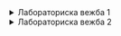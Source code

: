 <details>
    
<summary>Лабораториска вежба 1</summary> 
    
Креирајте нов Spring Boot проект со група mk.finki.ukim.mk и artefactId=lab кој ги има истите зависности како проектот од аудиториските вежби (зависностите може да ги видите во <dependency> тагoвите во pom.xml).
Дефинирајте пакет mk.ukim.finki.wp.lab.model и во него креирајте ја EventBooking класата. Таа треба да содржи:
String eventName,
String attendeeName,
String attendeeAddress и
Long numberOfTickets.
Во mk.ukim.finki.wp.lab.model креирајте Event класа која ќе содржи:
String name,
String description,
double popularityScore,
Креирајте класа EventRepository во пакетот mk.ukim.finki.wp.lab.repository, во која ќе чувате List<Event> иницијализирана со 10 вредности.
Имплементирајте метод public List<Event> findAll(); кој само ќе ја врати листата.
Имплементирајте метод public List<Event> searchEvents(String text); кој ќе направи пребарување низ листата на настани и ќе ги врати оние во чие име или опис се содржи текстот text кој се праќа како аргумент на методот.
Дефинирајте ги следните интерфејси во mk.ukim.finki.wp.lab.service кои ќе ги претставуваат бизнис функционалностите на апликацијата:

public interface EventService {
    List<Event> listAll();
    List<Event> searchEvents(String text);
}
public interface EventBookingService{
    EventBooking placeBooking(String eventName, String attendeeName, String attendeeAddress, int numberOfTickets);
}
Имплементирајте ги сервисите (EventService треба да зависи од EventRepository).
Креирајте сервлет EventListSevlet во пакетот mk.ukim.finki.lab.web и мапирајте го на патеката /. Овој сервлет треба да зависи од EventService и да ги прикаже сите добиени настани од методот listAll(). Овозможете корисникот да избере еден од настаните и за истиот да наведе број на карти што сака да ги нарача. Креирајте по едно радио копче за секој настан каде што вредноста на копчето ќе биде имете на настанот, а текстот кој ќе се прикаже ќе биде во форматот: Name: <event_name>, Description: <event_description>, Rating: <popularity_score>

Прилагодете го фајлот listEvents.html за изгледот на оваа страница.
```
<html>
    <head>
        <meta charset="utf-8">
        <title>Event Booking page - Welcome and choose an Event</title>
        <style type="text/css">
            body {
                width: 800px;
                margin: auto;
            }
        </style>
    </head>
    <body>
        <header>
             <h1>Welcome to our Event Booking App</h1>
        </header>
        <main>
            <h2>Choose an event:</h2>
            <!-- Display radio buttons for each event,
                    the value should be the event name 
                    and the displayed text should be Name: <event_name>, Description: <event_description>, Rating: <popularity_score> -->

             <h2>Choose number of tickets:</h2>
             <input type="number" name="numTickets" min="1" max="10"><br/>
             <br/>
             <input type="submit" value="Submit">
        </main>
    </body>
</html>
```
При избор на настан, треба да ја прикажете резервацијата на корисникот. За оваа цел креирајте сервлет EventBookingServlet мапиран на /eventBooking.

Овој сервлет треба да ја прикажете страната за потврда на резервацијата
Во фолдерот src/main/resources/templates додадете фајл bookingConfirmation.html.

Прилагодете го фајлот bookingConfirmation.html за изгледот на оваа страница.

    <html>
        <head>
            <meta charset="utf-8">
            <title>Booking - Confirmation</title>
            <style type="text/css">
                 body {
                     width: 800px;
                     margin: auto;
                }
                table {
                     width:100%;
                }
                table, td, th {
                    border: 1px solid black;
                    padding: 3px 2px;
                }
           </style>
        </head>
        <body>
           <section>
               <header>
                   <h1>Event Booking page - Booking confirmation </h1>
               </header>
               <table>
                   <tr>
                       <th colspan="2">
                           Your Booking Status
                      </th>
                  </tr>
                   <tr>
                       <td><b>Attendee Name </b></td>
                       <td>Petko Petkov</td>
                  </tr>
                  <tr>
                      <td><b>Client IP Address</b></td>
                      <td>127.0.0.1</td>
                 </tr>
                 <tr>
                     <td><b>Booking for Event</b></td>
                     <td>Oppenheimer</td>
                 </tr>
                 <tr>
                     <td><b>Number of tickets</b></td>
                     <td>2</td>
                 </tr>
             </table>
           </section>
        </body>
    </html>
Да се имплементира можност за пребарување на настаните на почетната страна listEvents.html. Треба да се прикажат само настаните кои ги исполнуваат условите од пребарувањето. Пребарувањето треба да се изврши според два параметри:
настани кои го содржи текстот испратен од страна на корисникот во нивното име
настани кои имаат рејтинг поголем или еднаков на внесената вредност од страна на корисникот

**Дополнително барање** <br>
Да се додаде страна која се прикажува пред почетната страна каде што се прават резервациите и да содржи input поле за внес на име. По внесот, те пренасочува кон почетната страна каде што се прави резервација и најпосле во bookingconfirmation се прикажува тековната резервација како и сите претходни резервации на моменталниот корисник.

</details>

<details>
    <summary>Лабораториска вежба 2</summary>
Спецификација за лабораториската вежба <br>
Во оваа вежба ќе треба да продолжите со работа во рамки на проектот од претходната лабораториска вежба.<br>
Во класата Event додадете уште едно својство, private Long id, кое е уникатно за секој настан. Притоа, id генерирајте за секој настан, како што е направено во рамки на аудиториската вежба.<br>
Додадете класа Location во рамки на пакетот mk.ukim.finki.wp.lab.model. Во истата ќе чувате:<br>
private Long id<br>
private String name<br>
private String address<br>
private String capacity<br>
private String description<br>
Во класата Event додадете врска до класата Location како посебно својство.<br>
private Location location<br>
Креирајте LocationRepository класа во пакетот mk.ukim.finki.wp.lab.repository, и во неа иницијализирајте листа во која ќе има 5 локации. Во рамки на класата напишете и метод public List<Location> findAll() кој ги враќа сите локации што постојат во системот. За секој од настаните иницијализирајте некоја од локациите во атрибутот location.<br>
Во рамки на пакетот mk.ukim.finki.wp.lab.service креирајте интерфејс LocationService како и класа која го имплементира LocationServiceImpl (во impl потпакетот). Нека во овој сервис се креира метод public List<Location> findAll() кој го повикува соодветниот метод од LocationRepository.<br>
Дефинирајте пакет mk.ukim.finki.wp.lab.web.controller и во него креирајте ја EventController класата.<br>
Имплементирајте метод public String getEventsPage(@RequestParam(required = false) String error, Model model) кој само треба да го прикаже погледот на сите настани. Нека одговара на mapping /events. Погледот на сите настани нека биде listEvents.html, со тоа што во него ќе ги направите потребните промени со приказ на името на локацијата, притоа оставајќи ја функционалноста на избирање на настан и број на билети што сака да ги нарача. Дополнително до секој настан додадете две копчиња, едно кое ќе преставува линк за пренасочување кон страницата за едитирање на тој настан, и второто кое ќе овозможи бришење на настанот.<br>
Имплементирајте метод public String saveEvent() кој ќе овозможи додавање на нов настан и кој како request параметри ќе ги прими името на настанот name, описот на настанот description, рејтингот popularityScore и id-то на локацијата кој корисникот ќе го бира од паѓачко мени (<select> таг). Нека одговара на mapping /events/add, и при успешно додаден настан нека редиректира кон погледот со сите настани.<br>
Имплементирајте метод public String editEvent(@PathVariable Long eventId) кој ќе овозможи ажурирање на настаните кој како request параметри ќе ги прими името на настанот name, описот на настанот description, рејтингот popularityScore и id-то на локацјата кој корисникот ќе го бира од паѓачко мени (<select> таг). Како предефинирани вредности на сите полиња треба да се земат од настанот што се уредува. Нека одговара на mapping /events/edit/{eventId} каде eventId е id-то на настанот што се уредува и при успешно ажурирање нека редиректира кон погледот со сите настани.
Имплементирајте метод public String deleteEvent(@PathVariable Long id). Нека одговара на mapping /evnts/delete/{id}, и при успешно избришан настан од листата повторно нека ја прикажува листата со настани.<br>
Внимавајте како ќе бидат анотирани методите од барањето 6, зависно нивната функционалност.<br>
Имајќи ги предвид методите на web слојот кои треба да ги имплементирате, креирајте ги сите потребни методи во рамки на сервисниот слој.<br>
Имајќи ги предвид методите на service слојот кои треба да ги имплементирате, креирајте ги сите потребни методи во рамки на repository слојот.<br>
Креирајте страна add-event.html, која треба да прикажува форма за додавање на нов настан. Истата форма би требало да се употреби и за едитирање на настан, при што за еден настан може да ги менуваме само името, описот и локацијата (за ова може да искористите готов html template или пак оној од проектот од аудиториски вежби, што соодветно ќе го прилагодите). Дополнително, имајте предвид дека за локацијата би имале <select> таг, односно ќе може да избираме од листа со сите локации.<br>
Во рамки на listEvents.html, додадете копчe за бришење на настан и копче за едитирање на настан (во рамки на секој item во листата). Дополнително, додадете копче за додавање на нов настан кон листата (слично како што се прави во рамки на аудиториската вежба).<br>
До овој момент треба да имате целосна функционалност на прикажување на сите настани во листата, како и бришење на еден настан од истата. Повторно, потребно е да ја надополните EventController класата.<br>
Имплементирајте метод public String getEditEventForm(), кој одговара на mapping /events/edit-form/{id}. Направете ги сите потребни промени во дефиницијата на методот за да го овозможите ова. Овој метод треба да ја прикаже add-event.html страната. Кога едитираме настан, потребно е во рамки на формата да се прикажуваат неговите моментални податоци (слично како во проектот од аудиториската вежба). Дополнително, доколку се пристапи патеката /events/edit-form/{id}, со id за кое нема настан во рамки на листата, нека се направи редирект кон листата со настани, при што ќе се прикаже и порака за грешка.<br>
Имплементирајте метод public String getAddEventPage(), кој одговара на mapping /events/add-form и ја прикажува add-event.html страната.<br>
Формата која се наоѓа на add-event.html страната, ќе прави POST барање кон EventController, со што ќе овозможите креирање на нов настан или пак едитирање на настан.<br>
Функционалноста на сервлетот EventBookingServlet при додавање на нова нарачка, заменете ја со контролер (EventBookingController) во кој ќе овозможете креирање на нова резервација и приказ на страницата со потврда на резервацијата.<br>
При тестирање проверете<br>
дали успешно ја прикажувате листата со настани<br>
дали можете да креирате нов настан, да едитирате настан и да избришете настан<br>
дали работат функционалностите од претходната вежба, односно успешно стигате до потврда за резервацијата<br>
дали успешно ја прикажувате резервацијата на моменталниот корисник<br>
</details>
